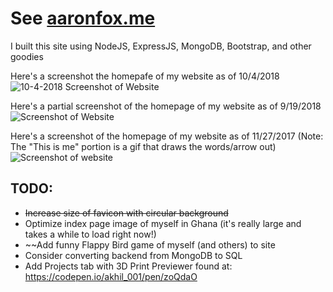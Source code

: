 # See [aaronfox.me](http://www.aaronfox.me)

I built this site using NodeJS, ExpressJS, MongoDB, Bootstrap, and other goodies

Here's a screenshot the homepafe of my website as of 10/4/2018
![10-4-2018 Screenshot of Website](https://user-images.githubusercontent.com/19690086/46512986-76a98880-c824-11e8-979e-fbb208f102b0.png)


Here's a partial screenshot of the homepage of my website as of 9/19/2018
![Screenshot of Website](https://user-images.githubusercontent.com/19690086/45729843-6a72c980-bb9c-11e8-9a97-c16b2512b602.png)

Here's a screenshot of the homepage of my website as of 11/27/2017 (Note: The "This is me" portion is a gif that draws the words/arrow out)
![Screenshot of website](https://user-images.githubusercontent.com/19690086/33302274-f15349a0-d3c8-11e7-9d5a-9f45e2cac114.png)

## TODO:
- ~~Increase size of favicon with circular background~~
- Optimize index page image of myself in Ghana (it's really large and takes a while to load right now!)
- ~~Add funny Flappy Bird game of myself (and others) to site
- Consider converting backend from MongoDB to SQL
- Add Projects tab with 3D Print Previewer found at: https://codepen.io/akhil_001/pen/zoQdaO




